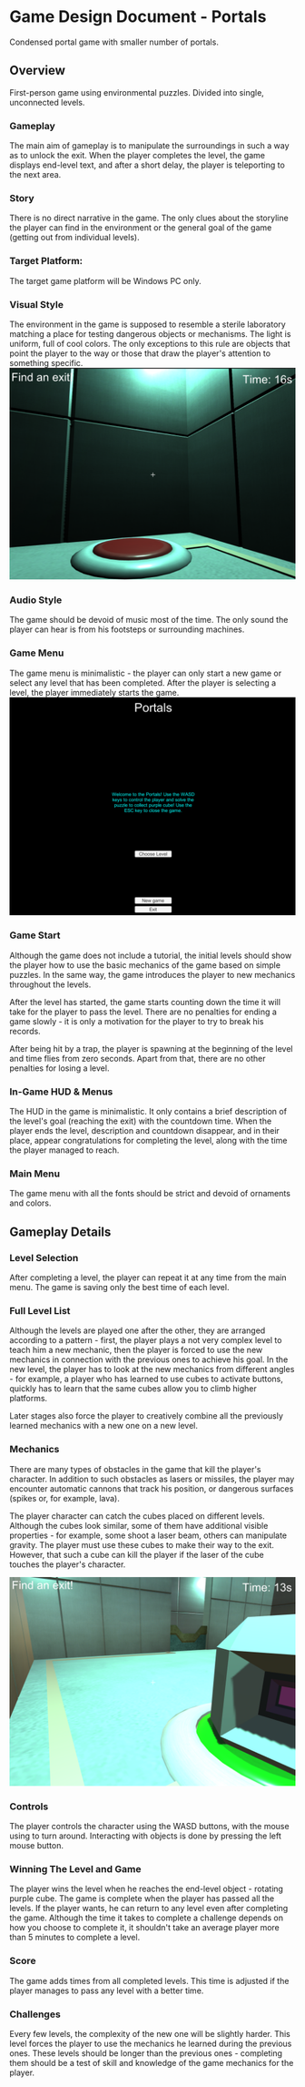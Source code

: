 # Game Design Document - Portals 
Condensed portal game with smaller number of portals.

## Overview 
First-person game using environmental puzzles. Divided into single, unconnected levels.

### Gameplay 
The main aim of gameplay is to manipulate the surroundings in such a way as to unlock the exit. When the player completes the level, the game displays end-level text, and after a short delay, the player is teleporting to the next area. 

### Story
There is no direct narrative in the game. The only clues about the storyline the player can find in the environment or the general goal of the game (getting out from individual levels). 
  
### Target Platform: 
The target game platform will be Windows PC only. 
  
### Visual Style 
The environment in the game is supposed to resemble a sterile laboratory matching a place for testing dangerous objects or mechanisms. The light is uniform, full of cool colors. The only exceptions to this rule are objects that point the player to the way or those that draw the player's attention to something specific. 
![Visual Style](Screenshoots/GameVisuals.png)
  
### Audio Style 
The game should be devoid of music most of the time. The only sound the player can hear is from his footsteps or surrounding machines. 
  
### Game Menu 
The game menu is minimalistic - the player can only start a new game or select any level that has been completed. After the player is selecting a level, the player immediately starts the game. 
![Visual Style](Screenshoots/MainMenu.png)
  
### Game Start
Although the game does not include a tutorial, the initial levels should show the player how to use the basic mechanics of the game based on simple puzzles. In the same way, the game introduces the player to new mechanics throughout the levels. 
  
After the level has started, the game starts counting down the time it will take for the player to pass the level. There are no penalties for ending a game slowly - it is only a motivation for the player to try to break his records.
  
After being hit by a trap, the player is spawning at the beginning of the level and time flies from zero seconds. Apart from that, there are no other penalties for losing a level. 

### In-Game HUD & Menus 
The HUD in the game is minimalistic. It only contains a brief description of the level's goal (reaching the exit) with the countdown time. When the player ends the level, description and countdown disappear, and in their place, appear congratulations for completing the level, along with the time the player managed to reach. 
  
### Main Menu 
The game menu with all the fonts should be strict and devoid of ornaments and colors. 

## Gameplay Details

### Level Selection
After completing a level, the player can repeat it at any time from the main menu. The game is saving only the best time of each level.

### Full Level List
Although the levels are played one after the other, they are arranged according to a pattern - first, the player plays a not very complex
level to teach him a new mechanic, then the player is forced to use the new mechanics in connection with the previous ones to achieve his goal. In the new level, the player has to look at the new mechanics from different angles - for example, a player who has learned to use cubes to activate buttons, quickly has to learn that the same cubes allow you to climb higher platforms.

Later stages also force the player to creatively combine all the previously learned mechanics with a new one on a new level.

### Mechanics
There are many types of obstacles in the game that kill the player's character. In addition to such obstacles as lasers or missiles, the player may encounter automatic cannons that track his position, or dangerous surfaces (spikes or, for example, lava).

The player character can catch the cubes placed on different levels. Although the cubes look similar, some of them have additional visible properties - for example, some shoot a laser beam, others can manipulate gravity. The player must use these cubes to make their way to the exit. However, that such a cube can kill the player if the laser of the cube touches the player's character.

![Player used cube to open door](Screenshoots/GameMechanic.png)

### Controls
The player controls the character using the WASD buttons, with the mouse using to turn around. Interacting with objects is done by pressing the left mouse button.

### Winning The Level and Game
The player wins the level when he reaches the end-level object -  rotating purple cube. The game is complete when the player has passed all the levels. If the player wants, he can return to any level even after completing the game. Although the time it takes to complete a challenge depends on how you choose to complete it, it shouldn't take an average player more than 5 minutes to complete a level.

### Score
The game adds times from all completed levels. This time is adjusted if the player manages to pass any level with a better time.

### Challenges
Every few levels, the complexity of the new one will be slightly harder. This level forces the player to use the mechanics he learned during the previous ones. These levels should be longer than the previous ones - completing them should be a test of skill and knowledge of the game mechanics for the player.
